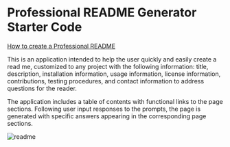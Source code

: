 # Professional README Generator Starter Code

[How to create a Professional README](./readme-guide.md)

This is an application intended to help the user quickly and easily create a read me, customized to any project with the following information:
title, description, installation information, usage information, license information, contributions, testing procedures, and contact information to address questions for the reader.

The application includes a table of contents with functional links to the page sections.
Following user input responses to the prompts, the page is generated with specific answers appearing in the corresponding page sections.


![readme](https://user-images.githubusercontent.com/79176079/117603178-b1c47480-b10f-11eb-80cc-a905bf90abc2.PNG)
